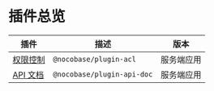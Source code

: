 # 插件总览

| 插件                         | 描述                       | 版本       |
| ---------------------------- | -------------------------- | ---------- |
| [权限控制](/plugins/acl)     | `@nocobase/plugin-acl`     | 服务端应用 |
| [API 文档](/plugins/api-doc) | `@nocobase/plugin-api-doc` | 服务端应用 |
